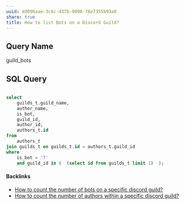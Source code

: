 ```yaml
---
uuid: dd096aae-3c6c-437b-9890-76e7355b93a0
share: true
title: How to list Bots on a Discord Guild?
---
```

## Query Name

guild_bots

## SQL Query

``` sql

select 
	guilds_t.guild_name,
	author_name,
	is_bot,
	guild_id,
	author_id,
	authors_t.id
from
	authors_t 
join guilds_t on guilds_t.id = authors_t.guild_id
where 
	is_bot = 'T'
	and guild_id in (  (select id from guilds_t limit 1)  );
```


#### Backlinks

* [How to count the number of bots on a specific discord guild?](/d1c748eb-cb64-4a67-9e19-20cceb9fc1db)
* [How to count the number of authors within a specific discord guild?](/63d6106e-79d3-47ec-b06d-d613ab3ff71d)